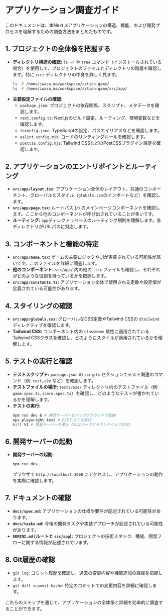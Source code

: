 # アプリケーション調査ガイド

このドキュメントは、本Next.jsアプリケーションの構造、機能、および開発プロセスを理解するための調査方法をまとめたものです。

## 1. プロジェクトの全体像を把握する

*   **ディレクトリ構造の確認:**
    `ls -F` や `tree` コマンド（インストールされている場合）を使用して、プロジェクトのファイルとディレクトリの階層を確認します。特に `src/` ディレクトリの中身を詳しく見ます。
    ```bash
    ls -F /home/iwasa_ma/workspace/action-game/
    ls -F /home/iwasa_ma/workspace/action-game/src/app/
    ```
*   **主要設定ファイルの確認:**
    *   `package.json`: プロジェクトの依存関係、スクリプト、メタデータを確認します。
    *   `next.config.ts`: Next.jsのビルド設定、ルーティング、環境変数などを確認します。
    *   `tsconfig.json`: TypeScriptの設定、パスエイリアスなどを確認します。
    *   `eslint.config.mjs`: コードのリンティングルールを確認します。
    *   `postcss.config.mjs`: Tailwind CSSなどのPostCSSプラグイン設定を確認します。

## 2. アプリケーションのエントリポイントとルーティング

*   **`src/app/layout.tsx`:** アプリケーション全体のレイアウト、共通のコンポーネント、グローバルなスタイル（`globals.css`のインポートなど）を確認します。
*   **`src/app/page.tsx`:** ルートパス (`/`) のメインページコンポーネントを確認します。ここから他のコンポーネントが呼び出されていることが多いです。
*   **ルーティング:** `app`ディレクトリベースのルーティング規則を理解します。各ディレクトリがURLパスに対応します。

## 3. コンポーネントと機能の特定

*   **`src/app/Game.tsx`:** ゲームの主要ロジックやUIが実装されている可能性が高いです。このファイルを詳細に調査します。
*   **他のコンポーネント:** `src/app/` 内の他の `.tsx` ファイルも確認し、それぞれがどのような役割を持っているかを把握します。
*   **`src/app/constants.ts`:** アプリケーション全体で使用される定数や設定値が定義されている可能性があります。

## 4. スタイリングの確認

*   **`src/app/globals.css`:** グローバルなCSS定義やTailwind CSSの `@tailwind` ディレクティブを確認します。
*   **Tailwind CSS:** コンポーネント内の `className` 属性に適用されているTailwind CSSクラスを確認し、どのようにスタイルが適用されているかを理解します。

## 5. テストの実行と確認

*   **テストスクリプト:** `package.json` の `scripts` セクションでテスト関連のコマンド（例: `test`, `e2e` など）を確認します。
*   **テストファイルの場所:** `tests/e2e/` ディレクトリ内のテストファイル（例: `game.spec.ts`, `score.spec.ts`）を確認し、どのようなテストが書かれているかを理解します。
*   **テストの実行:**
    ```bash
    npm run dev & # 開発サーバーをバックグラウンドで起動
    npx playwright test # E2Eテストを実行
    kill %1 # 開発サーバーを停止（%1はバックグラウンドジョブのID）
    ```

## 6. 開発サーバーの起動

*   **開発サーバーの起動:**
    ```bash
    npm run dev
    ```
    ブラウザで `http://localhost:3000` にアクセスし、アプリケーションの動作を実際に確認します。

## 7. ドキュメントの確認

*   **`docs/spec.md`:** アプリケーションの仕様や要件が記述されている可能性があります。
*   **`docs/tasks.md`:** 今後の開発タスクや実装アプローチが記述されている可能性があります。
*   **`GEMINI.md` (ルートと `src/app`):** プロジェクトの技術スタック、構成、開発フローに関する情報が記述されています。

## 8. Git履歴の確認

*   `git log`: コミット履歴を確認し、過去の変更内容や機能追加の経緯を把握します。
*   `git diff <commit-hash>`: 特定のコミットでの変更内容を詳細に確認します。

これらのステップを通じて、アプリケーションの全体像と詳細を効率的に調査することができます。
